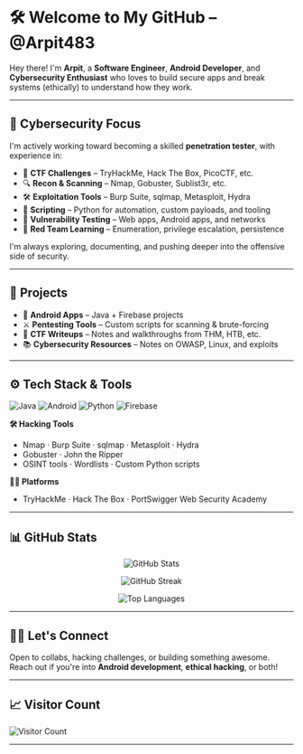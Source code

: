# 🛠️ Welcome to My GitHub – @Arpit483

Hey there! I'm **Arpit**, a **Software Engineer**, **Android Developer**, and **Cybersecurity Enthusiast** who loves to build secure apps and break systems (ethically) to understand how they work.

---

## 🔐 Cybersecurity Focus

I'm actively working toward becoming a skilled **penetration tester**, with experience in:

- 🧠 **CTF Challenges** – TryHackMe, Hack The Box, PicoCTF, etc.  
- 🔍 **Recon & Scanning** – Nmap, Gobuster, Sublist3r, etc.  
- 🛠️ **Exploitation Tools** – Burp Suite, sqlmap, Metasploit, Hydra  
- 🐍 **Scripting** – Python for automation, custom payloads, and tooling  
- 🧪 **Vulnerability Testing** – Web apps, Android apps, and networks  
- 🧰 **Red Team Learning** – Enumeration, privilege escalation, persistence

I'm always exploring, documenting, and pushing deeper into the offensive side of security.

---

## 🚀 Projects

- 📱 **Android Apps** – Java + Firebase projects  
- ⚔️ **Pentesting Tools** – Custom scripts for scanning & brute-forcing  
- 🧾 **CTF Writeups** – Notes and walkthroughs from THM, HTB, etc.  
- 📚 **Cybersecurity Resources** – Notes on OWASP, Linux, and exploits

---

## ⚙️ Tech Stack & Tools

![Java](https://img.shields.io/badge/-Java-007396?style=for-the-badge&logo=java&logoColor=white)
![Android](https://img.shields.io/badge/-Android-3DDC84?style=for-the-badge&logo=android&logoColor=white)
![Python](https://img.shields.io/badge/-Python-3776AB?style=for-the-badge&logo=python&logoColor=white)
![Firebase](https://img.shields.io/badge/-Firebase-FFCA28?style=for-the-badge&logo=firebase&logoColor=black)

**🛠️ Hacking Tools**  
- Nmap · Burp Suite · sqlmap · Metasploit · Hydra  
- Gobuster · John the Ripper  
- OSINT tools · Wordlists · Custom Python scripts

**🏴‍☠️ Platforms**  
- TryHackMe · Hack The Box · PortSwigger Web Security Academy

---

## 📊 GitHub Stats

<p align="center">
  <img src="https://github-readme-stats.vercel.app/api?username=Arpit483&show_icons=true&theme=tokyonight" alt="GitHub Stats" />
</p>

<p align="center">
  <img src="https://github-readme-streak-stats.herokuapp.com/?user=Arpit483&theme=tokyonight" alt="GitHub Streak" />
</p>

<p align="center">
  <img src="https://github-readme-stats.vercel.app/api/top-langs/?username=Arpit483&layout=compact&theme=tokyonight" alt="Top Languages" />
</p>

---

## 🧑‍💻 Let's Connect

Open to collabs, hacking challenges, or building something awesome.  
Reach out if you're into **Android development**, **ethical hacking**, or both!

---

## 📈 Visitor Count

![Visitor Count](https://komarev.com/ghpvc/?username=Arpit483&color=blue)

---
